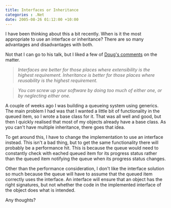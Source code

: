 ```yaml
---
title: Interfaces or Inheritance
categories : .Net
date: 2005-08-26 01:12:00 +10:00
---
```


I have been thinking about this a bit recently. When is it the most appropriate to use an interface or inheritance? There are so many advantages and disadvantages with both. 

Not that I can go to his talk, but I liked a few of [Doug's comments][0] on the matter.

> _Interfaces are better for those places where extensibility is the highest requirement. Inheritance is better for those places where reusability is the highest requirement._

> _You can screw up your software by doing too much of either one, or by neglecting either one._

A couple of weeks ago I was building a queueing system using generics. The main problem I had was that I wanted a little bit of functionality in the queued item, so I wrote a base class for it. That was all well and good, but then I quickly realised that most of my objects already have a base class. As you can't have multiple inheritance, there goes that idea. 

To get around this, I have to change the implementation to use an interface instead. This isn't a bad thing, but to get the same functionality there will probably be a performance hit. This is because the queue would need to constantly check with eached queued item for its progress status rather than the queued item notifying the queue when its progress status changes. 

Other than the performance consideration, I don't like the interface solution so much because the queue will have to assume that the queued item correctly uses the interface. An interface will ensure that an object has the right signatures, but not whether the code in the implemented interface of the object does what is intended.

Any thoughts?

[0]: http://blogs.msdn.com/dougturn/archive/2005/08/24/455816.aspx
